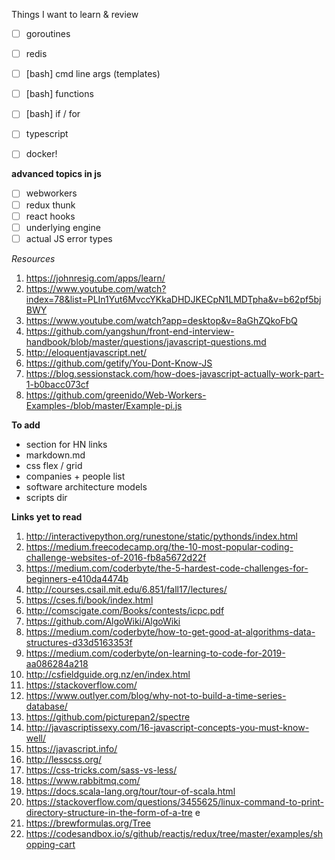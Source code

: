 Things I want to learn & review

- [ ] goroutines
- [ ] redis
- [ ] [bash] cmd line args (templates)
- [ ] [bash] functions
- [ ] [bash] if / for
- [ ] typescript
- [ ] docker!


**advanced topics in js**

- [ ] webworkers
- [ ] redux thunk
- [ ] react hooks
- [ ] underlying engine
- [ ] actual JS error types

_Resources_

1. https://johnresig.com/apps/learn/
2. https://www.youtube.com/watch?index=78&list=PLIn1Yut6MvccYKkaDHDJKECpN1LMDTpha&v=b62pf5bjBWY
3. https://www.youtube.com/watch?app=desktop&v=8aGhZQkoFbQ
4. https://github.com/yangshun/front-end-interview-handbook/blob/master/questions/javascript-questions.md
5. http://eloquentjavascript.net/
6. https://github.com/getify/You-Dont-Know-JS
7. https://blog.sessionstack.com/how-does-javascript-actually-work-part-1-b0bacc073cf
8. https://github.com/greenido/Web-Workers-Examples-/blob/master/Example-pi.js


**To add**

- section for HN links
- markdown.md
- css flex / grid
- companies + people list
- software architecture models
- scripts dir


**Links yet to read**

1. http://interactivepython.org/runestone/static/pythonds/index.html
2. https://medium.freecodecamp.org/the-10-most-popular-coding-challenge-websites-of-2016-fb8a5672d22f
3. https://medium.com/coderbyte/the-5-hardest-code-challenges-for-beginners-e410da4474b
4. http://courses.csail.mit.edu/6.851/fall17/lectures/
5. https://cses.fi/book/index.html
6. http://comscigate.com/Books/contests/icpc.pdf
7. https://github.com/AlgoWiki/AlgoWiki
8. https://medium.com/coderbyte/how-to-get-good-at-algorithms-data-structures-d33d5163353f
9. https://medium.com/coderbyte/on-learning-to-code-for-2019-aa086284a218
10. http://csfieldguide.org.nz/en/index.html
11. https://stackoverflow.com/
12. https://www.outlyer.com/blog/why-not-to-build-a-time-series-database/
13. https://github.com/picturepan2/spectre
14. http://javascriptissexy.com/16-javascript-concepts-you-must-know-well/
15. https://javascript.info/
16. http://lesscss.org/
17. https://css-tricks.com/sass-vs-less/
18. https://www.rabbitmq.com/
19. https://docs.scala-lang.org/tour/tour-of-scala.html
20. https://stackoverflow.com/questions/3455625/linux-command-to-print-directory-structure-in-the-form-of-a-tre
e
21. https://brewformulas.org/Tree
22. https://codesandbox.io/s/github/reactjs/redux/tree/master/examples/shopping-cart
